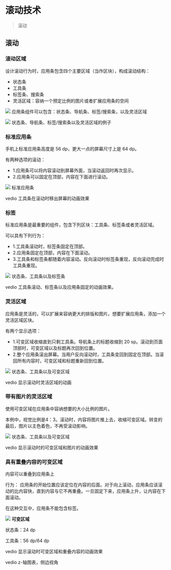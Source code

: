 # 滚动技术

> 滚动

## 滚动
### 滚动区域
设计滚动行为时，应用条包含四个主要区域（当作区块），构成滚动结构：
- 状态条
- 工具条
- 标签条、搜索条
- 灵活区域：容纳一个预定比例的图片或者扩展应用条的空间

![](https://github.com/zhaochong/material-design/blob/master/images/16_1.png)
应用条组件可以包含：状态条、导航条、标签/搜索条，以及灵活区域

![](https://github.com/zhaochong/material-design/blob/master/images/16_2.png)
状态条、导航条、标签/搜索条以及灵活区域的例子

### 标准应用条
手机上标准应用条高度是 56 dp，更大一点的屏幕尺寸上是 64 dp。

有两种选项的滚动：
- 1.应用条可以将内容滚动到屏幕外面，当滚动返回时再次显示。
- 2.应用条可以固定在顶部，内容在下面进行滚动。

![](https://github.com/zhaochong/material-design/blob/master/images/16_3.png)
标准应用条

vedio
工具条在滚动时移出屏幕的动画效果

### 标签
标准应用条是最重要的组件，包含下列区块：工具条、标签条或者灵活区域。

可以具有下列行为：
- 1.工具条滚动时，标签条固定在顶部。
- 2.应用条固定在顶部，内容在下面滚动。
- 3.工具条和标签条都随着内容滚动。反向滚动时标签条重现，反向滚动完成时工具条重现。

![](https://github.com/zhaochong/material-design/blob/master/images/16_4.png)
状态条、工具条以及标签条

vedio
工具条滚动、标签条以及应用条固定的动画效果。

### 灵活区域
应用条是灵活的，可以扩展来容纳更大的排版和图片。想要扩展应用条，添加一个灵活区域区块。

有两个显示选项：
- 1.可变区域收缩直到只剩工具条。导航条上的标题收缩到 20 sp。滚动到页面顶部时，可变区域以及标题再次回到位置。
- 2.整个应用条滚出屏幕。当用户反向滚动时，工具条变回到固定在顶部。当滚回所有内容时，可变区域和标题重新回到位置。

![](https://github.com/zhaochong/material-design/blob/master/images/16_5.png)
状态条、工具条以及可变区域

vedio
显示滚动时灵活区域的动画

### 带有图片的灵活区域
使用可变区域在应用条中容纳想要的大小比例的图片。

本例中，视觉比例是4：3。滚动时，内容将图片推上去，收缩可变区域。转变的最后，图片以主色着色，不再受滚动影响。

![](https://github.com/zhaochong/material-design/blob/master/images/16_6.png)
状态条、工具条以及可变区域

vedio
显示滚动时的可变区域和图片的动画效果

### 具有重叠内容的可变区域
内容可以重叠到应用条上

行为：
应用条的开始位置应该定位在内容的后面。对于向上滚动，应用条应该滚动的比内容快，直到内容与它不再重叠。一旦固定下来，应用条上升，让内容在下面滚动。

在这种交互中，应用条不能包含标签。

![](https://github.com/zhaochong/material-design/blob/master/images/16_7.png)
**可变区域**

状态条：24 dp

工具条：56 dp/64 dp

vedio
显示滚动时可变区域和重叠内容的动画效果

vedio
z-轴图表，侧边视角
